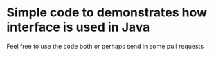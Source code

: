 # Simple code to demonstrates how interface is used in Java

Feel free to use the code both or perhaps send in some pull requests
